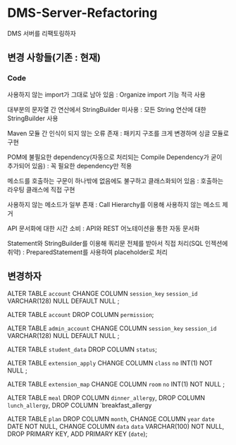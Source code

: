 # DMS-Server-Refactoring
DMS 서버를 리팩토링하자

## 변경 사항들(기존 : 현재)
### Code
사용하지 않는 import가 그대로 남아 있음 : Organize import 기능 적극 사용

대부분의 문자열 간 연산에서 StringBuilder 미사용 : 모든 String 연산에 대한 StringBuilder 사용

Maven 모듈 간 인식이 되지 않는 오류 존재 : 패키지 구조를 크게 변경하며 싱글 모듈로 구현

POM에 불필요한 dependency(자동으로 처리되는 Compile Dependency가 굳이 추가되어 있음) : 꼭 필요한 dependency만 적용

메소드를 호출하는 구문이 하나밖에 없음에도 불구하고 클래스화되어 있음 : 호출하는 라우팅 클래스에 직접 구현

사용하지 않는 메소드가 일부 존재 : Call Hierarchy를 이용해 사용하지 않는 메소드 제거

API 문서화에 대한 시간 소비 : API와 REST 어노테이션을 통한 자동 문서화

Statement와 StringBuilder를 이용해 쿼리문 전체를 받아서 직접 처리(SQL 인젝션에 취약) : PreparedStatement를 사용하여 placeholder로 처리


## 변경하자
ALTER TABLE `account` CHANGE COLUMN `session_key` `session_id` VARCHAR(128) NULL DEFAULT NULL ;

ALTER TABLE `account` DROP COLUMN `permission`;

ALTER TABLE `admin_account` CHANGE COLUMN `session_key` `session_id` VARCHAR(128) NULL DEFAULT NULL ;

ALTER TABLE `student_data` DROP COLUMN `status`;

ALTER TABLE `extension_apply` CHANGE COLUMN `class` `no` INT(1) NOT NULL ;

ALTER TABLE `extension_map` CHANGE COLUMN `room` `no` INT(1) NOT NULL ;

ALTER TABLE `meal` DROP COLUMN `dinner_allergy`, DROP COLUMN `lunch_allergy`, DROP COLUMN `breakfast_allergy

ALTER TABLE `plan` DROP COLUMN `month`, CHANGE COLUMN `year` `date` DATE NOT NULL, CHANGE COLUMN `data` `data` VARCHAR(100) NOT NULL, DROP PRIMARY KEY, ADD PRIMARY KEY (`date`);


